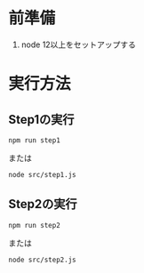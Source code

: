 # 前準備

1. node 12以上をセットアップする

# 実行方法

## Step1の実行

```
npm run step1
```

または

```
node src/step1.js
```

## Step2の実行

```
npm run step2
```

または

```
node src/step2.js
```
